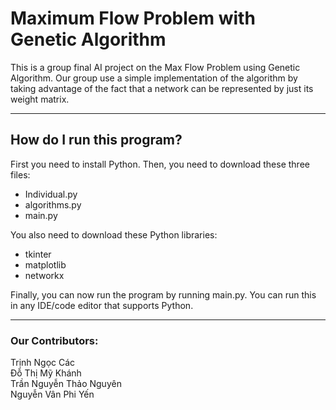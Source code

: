 # Maximum Flow Problem with Genetic Algorithm
This is a group final AI project on the Max Flow Problem using Genetic Algorithm. Our group use a simple implementation of the algorithm by taking advantage of the fact that a network can be represented by just its weight matrix.

------------------------
## How do I run this program?
First you need to install Python. Then, you need to download these three files:
* Individual.py
* algorithms.py
* main.py

You also need to download these Python libraries:
* tkinter
* matplotlib
* networkx

Finally, you can now run the program by running main.py. You can run this in any IDE/code editor that supports Python.

------------------------

### Our Contributors:
Trịnh Ngọc Các\
Đỗ Thị Mỹ Khánh\
Trần Nguyễn Thảo Nguyên\
Nguyễn Vân Phi Yến
